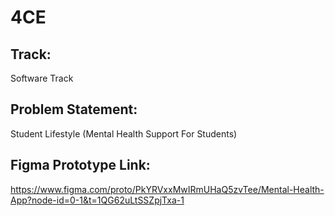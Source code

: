 # 4CE
## Track: 
Software Track
## Problem Statement: 
Student Lifestyle (Mental Health Support For Students)
## Figma Prototype Link: 
https://www.figma.com/proto/PkYRVxxMwIRmUHaQ5zvTee/Mental-Health-App?node-id=0-1&t=1QG62uLtSSZpjTxa-1
